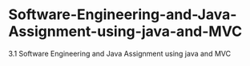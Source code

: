 # Software-Engineering-and-Java-Assignment-using-java-and-MVC
3.1 Software Engineering and Java Assignment using java and MVC
